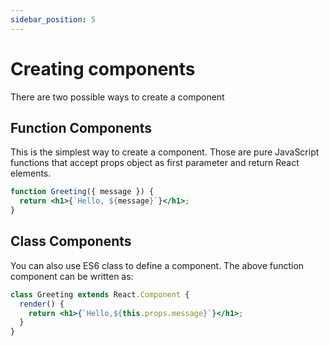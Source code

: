 ```yaml
---
sidebar_position: 5
---
```


# Creating components

There are two possible ways to create a component

## Function Components

This is the simplest
way to create a component. Those are pure
JavaScript functions that accept props object
as first parameter and return React elements.

```jsx
function Greeting({ message }) {
  return <h1>{`Hello, ${message}`}</h1>;
}
```

## Class Components

You can also use ES6 class to define a component. The above
function component can be written as:

```jsx
class Greeting extends React.Component {
  render() {
    return <h1>{`Hello,${this.props.message}`}</h1>;
  }
}
```

